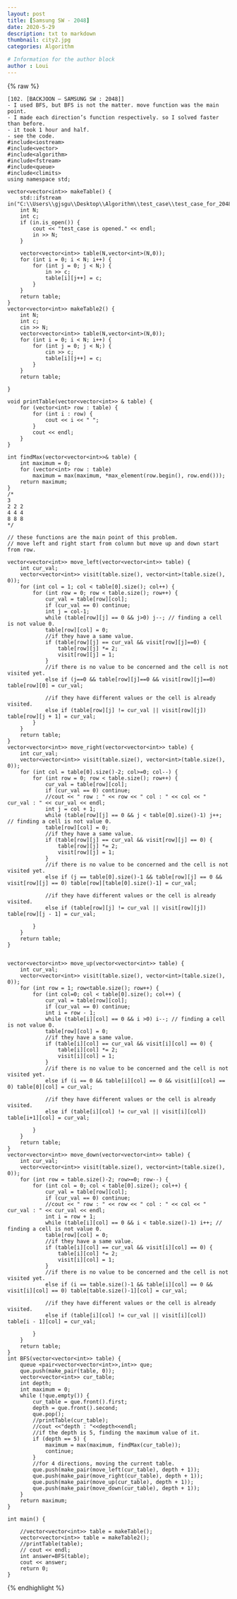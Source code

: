 ```yaml
---
layout: post
title: [Samsung SW - 2048]
date: 2020-5-29
description: txt to markdown
thumbnail: city2.jpg
categories: Algorithm

# Information for the author block
author : Loui
---
```


{% raw %}

	﻿[102. [BACKJOON – SAMSUNG SW : 2048]]
	- I used BFS, but BFS is not the matter. move function was the main point.
	- I made each direction’s function respectively. so I solved faster than before.
	- it took 1 hour and half.
	- see the code.
	#include<iostream>
	#include<vector>
	#include<algorithm>
	#include<fstream>
	#include<queue>
	#include<climits>
	using namespace std;
	
	vector<vector<int>> makeTable() {
		std::ifstream in("C:\\Users\\gjsgu\\Desktop\\Algorithm\\test_case\\test_case_for_2048.txt");
		int N;
		int c;
		if (in.is_open()) {
			cout << "test_case is opened." << endl;
			in >> N;
		}
		
		vector<vector<int>> table(N,vector<int>(N,0));
		for (int i = 0; i < N; i++) {
			for (int j = 0; j < N;) {
				in >> c;
				table[i][j++] = c;
			}
		}
		return table;
	}
	vector<vector<int>> makeTable2() {
		int N;
		int c;
		cin >> N;
		vector<vector<int>> table(N,vector<int>(N,0));
		for (int i = 0; i < N; i++) {
			for (int j = 0; j < N;) {
				cin >> c;
				table[i][j++] = c;
			}
		}
		return table;
	
	}
	
	void printTable(vector<vector<int>> & table) {
		for (vector<int> row : table) {
			for (int i : row) {
				cout << i << " ";
			}
			cout << endl;
		}
	}
	
	int findMax(vector<vector<int>>& table) {
		int maximum = 0;
		for (vector<int> row : table) 
			maximum = max(maximum, *max_element(row.begin(), row.end()));
		return maximum;
	}
	/*
	3
	2 2 2
	4 4 4
	8 8 8
	*/
	
	// these functions are the main point of this problem.
	// move left and right start from column but move up and down start from row.
	
	vector<vector<int>> move_left(vector<vector<int>> table) {
		int cur_val;
		vector<vector<int>> visit(table.size(), vector<int>(table.size(), 0));
		for (int col = 1; col < table[0].size(); col++) { 
			for (int row = 0; row < table.size(); row++) {
				cur_val = table[row][col];
				if (cur_val == 0) continue;
				int j = col-1;
				while (table[row][j] == 0 && j>0) j--; // finding a cell is not value 0.
				table[row][col] = 0;
				//if they have a same value.
				if (table[row][j] == cur_val && visit[row][j]==0) {
					table[row][j] *= 2;
					visit[row][j] = 1;
				}
				//if there is no value to be concerned and the cell is not visited yet.
				else if (j==0 && table[row][j]==0 && visit[row][j]==0) 	table[row][0] = cur_val;
				
				//if they have different values or the cell is already visited.
				else if (table[row][j] != cur_val || visit[row][j]) table[row][j + 1] = cur_val;
			}
		}
		return table;
	}
	vector<vector<int>> move_right(vector<vector<int>> table) {
		int cur_val;
		vector<vector<int>> visit(table.size(), vector<int>(table.size(), 0));
		for (int col = table[0].size()-2; col>=0; col--) {
			for (int row = 0; row < table.size(); row++) {
				cur_val = table[row][col];
				if (cur_val == 0) continue;
				//cout << " row : " << row << " col : " << col << " cur_val : " << cur_val << endl;
				int j = col + 1;
				while (table[row][j] == 0 && j < table[0].size()-1) j++; // finding a cell is not value 0.
				table[row][col] = 0;
				//if they have a same value.
				if (table[row][j] == cur_val && visit[row][j] == 0) {
					table[row][j] *= 2;
					visit[row][j] = 1;
				}
				//if there is no value to be concerned and the cell is not visited yet.
				else if (j == table[0].size()-1 && table[row][j] == 0 && visit[row][j] == 0) table[row][table[0].size()-1] = cur_val;
	
				//if they have different values or the cell is already visited.
				else if (table[row][j] != cur_val || visit[row][j]) table[row][j - 1] = cur_val;
				
			}
		}
		return table;
	}
	
	
	vector<vector<int>> move_up(vector<vector<int>> table) {
		int cur_val;
		vector<vector<int>> visit(table.size(), vector<int>(table.size(), 0));
		for (int row = 1; row<table.size(); row++) {
			for (int col=0; col < table[0].size(); col++) {
				cur_val = table[row][col];
				if (cur_val == 0) continue;
				int i = row - 1;
				while (table[i][col] == 0 && i >0) i--; // finding a cell is not value 0.
				table[row][col] = 0;
				//if they have a same value.
				if (table[i][col] == cur_val && visit[i][col] == 0) {
					table[i][col] *= 2;
					visit[i][col] = 1;
				}
				//if there is no value to be concerned and the cell is not visited yet.
				else if (i == 0 && table[i][col] == 0 && visit[i][col] == 0) table[0][col] = cur_val;
	
				//if they have different values or the cell is already visited.
				else if (table[i][col] != cur_val || visit[i][col]) table[i+1][col] = cur_val;
	
			}
		}
		return table;
	}
	vector<vector<int>> move_down(vector<vector<int>> table) {
		int cur_val;
		vector<vector<int>> visit(table.size(), vector<int>(table.size(), 0));
		for (int row = table.size()-2; row>=0; row--) {
			for (int col = 0; col < table[0].size(); col++) {
				cur_val = table[row][col];
				if (cur_val == 0) continue;
				//cout << " row : " << row << " col : " << col << " cur_val : " << cur_val << endl;
				int i = row + 1;
				while (table[i][col] == 0 && i < table.size()-1) i++; // finding a cell is not value 0.
				table[row][col] = 0;
				//if they have a same value.
				if (table[i][col] == cur_val && visit[i][col] == 0) {
					table[i][col] *= 2;
					visit[i][col] = 1;
				}
				//if there is no value to be concerned and the cell is not visited yet.
				else if (i == table.size()-1 && table[i][col] == 0 && visit[i][col] == 0) table[table.size()-1][col] = cur_val;
	
				//if they have different values or the cell is already visited.
				else if (table[i][col] != cur_val || visit[i][col]) table[i - 1][col] = cur_val;
	
			}
		}
		return table;
	}
	int BFS(vector<vector<int>> table) {
		queue <pair<vector<vector<int>>,int>> que;
		que.push(make_pair(table, 0));
		vector<vector<int>> cur_table;
		int depth;
		int maximum = 0;
		while (!que.empty()) {
			cur_table = que.front().first;
			depth = que.front().second;
			que.pop();
			//printTable(cur_table);
			//cout <<"depth : "<<depth<<endl;
			//if the depth is 5, finding the maximum value of it.
			if (depth == 5) { 
				maximum = max(maximum, findMax(cur_table));
				continue;
			}
			//for 4 directions, moving the current table.
			que.push(make_pair(move_left(cur_table), depth + 1));
			que.push(make_pair(move_right(cur_table), depth + 1));
			que.push(make_pair(move_up(cur_table), depth + 1));
			que.push(make_pair(move_down(cur_table), depth + 1));	
		}
		return maximum;
	}
	
	int main() {
		
		//vector<vector<int>> table = makeTable();
		vector<vector<int>> table = makeTable2();
		//printTable(table);
		// cout << endl;
		int answer=BFS(table);
		cout << answer;
		return 0;
	}
	
	
{% endhighlight %}
